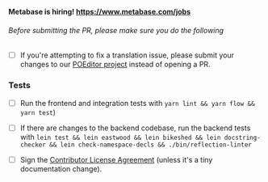 **Metabase is hiring! https://www.metabase.com/jobs**

###### Before submitting the PR, please make sure you do the following
- [ ] If you're attempting to fix a translation issue, please submit your changes to our [POEditor project](https://poeditor.com/join/project/ynjQmwSsGh) instead of opening a PR.
### Tests
-  [ ] Run the frontend and integration tests with  `yarn lint && yarn flow && yarn test`)
-  [ ] If there are changes to the backend codebase, run the backend tests with `lein test && lein eastwood && lein bikeshed && lein docstring-checker && lein check-namespace-decls && ./bin/reflection-linter`

-  [ ] Sign the [Contributor License Agreement](https://docs.google.com/a/metabase.com/forms/d/1oV38o7b9ONFSwuzwmERRMi9SYrhYeOrkbmNaq9pOJ_E/viewform)
(unless it's a tiny documentation change).
